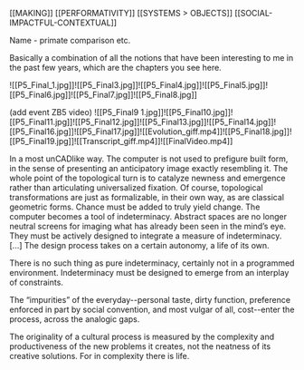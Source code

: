 [[MAKING]]
[[PERFORMATIVITY]]
[[SYSTEMS > OBJECTS]]
[[SOCIAL-IMPACTFUL-CONTEXTUAL]]

Name - primate comparison etc. 

Basically a combination of all the notions that have been interesting to me in the past few years, which are the chapters you see here. 

![[P5_Final_1.jpg]]![[P5_Final3.jpg]]![[P5_Final4.jpg]]![[P5_Final5.jpg]]![[P5_Final6.jpg]]![[P5_Final7.jpg]]![[P5_Final8.jpg]]

(add event ZB5 video)
![[P5_Final9 1.jpg]]![[P5_Final10.jpg]]![[P5_Final11.jpg]]![[P5_Final12.jpg]]![[P5_Final13.jpg]]![[P5_Final14.jpg]]![[P5_Final16.jpg]]![[P5_Final17.jpg]]![[Evolution_giff.mp4]]![[P5_Final18.jpg]]![[P5_Final19.jpg]]![[Transcript_giff.mp4]]![[FinalVideo.mp4]]

In a most unCADlike way. The computer is not used to prefigure built form, in the sense of presenting an anticipatory image exactly resembling it. The whole point of the topological turn is to catalyze newness and emergence rather than articulating universalized fixation. Of course, topological transformations are just as formalizable, in their own way, as are classical geometric forms. Chance must be added to truly yield change. The computer becomes a tool of indeterminacy. Abstract spaces are no longer neutral screens for imaging what has already been seen in the mind’s eye. They must be actively designed to integrate a measure of indeterminacy. [...] The design process takes on a certain autonomy, a life of its own.

There is no such thing as pure indeterminacy, certainly not in a programmed environment. Indeterminacy must be designed to emerge from an interplay of constraints.

The “impurities” of the everyday--personal taste, dirty function, preference enforced in part by social convention, and most vulgar of all, cost--enter the process, across the analogic gaps.

The originality of a cultural process is measured by the complexity and productiveness of the new problems it creates, not the neatness of its creative solutions. For in complexity there is life.
